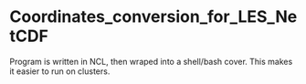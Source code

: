 # Coordinates_conversion_for_LES_NetCDF

Program is written in NCL, then wraped into a shell/bash cover. This makes it easier to run on clusters.

